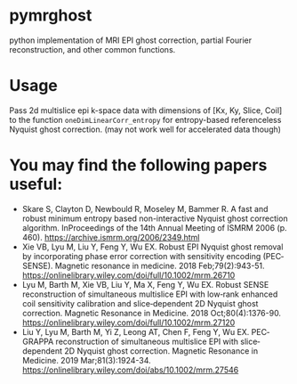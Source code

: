 # pymrghost
python implementation of MRI EPI ghost correction, partial Fourier reconstruction, and other common functions.

# Usage
Pass 2d multislice epi k-space data with dimensions of [Kx, Ky, Slice, Coil] to the function `oneDimLinearCorr_entropy` for entropy-based referenceless Nyquist ghost correction. (may not work well for accelerated data though)

# You may find the following papers useful:
- Skare S, Clayton D, Newbould R, Moseley M, Bammer R. A fast and robust minimum entropy based non-interactive Nyquist ghost correction algorithm. InProceedings of the 14th Annual Meeting of ISMRM 2006 (p. 460). https://archive.ismrm.org/2006/2349.html
- Xie VB, Lyu M, Liu Y, Feng Y, Wu EX. Robust EPI Nyquist ghost removal by incorporating phase error correction with sensitivity encoding (PEC‐SENSE). Magnetic resonance in medicine. 2018 Feb;79(2):943-51. https://onlinelibrary.wiley.com/doi/full/10.1002/mrm.26710
- Lyu M, Barth M, Xie VB, Liu Y, Ma X, Feng Y, Wu EX. Robust SENSE reconstruction of simultaneous multislice EPI with low‐rank enhanced coil sensitivity calibration and slice‐dependent 2D Nyquist ghost correction. Magnetic Resonance in Medicine. 2018 Oct;80(4):1376-90. https://onlinelibrary.wiley.com/doi/full/10.1002/mrm.27120
- Liu Y, Lyu M, Barth M, Yi Z, Leong AT, Chen F, Feng Y, Wu EX. PEC‐GRAPPA reconstruction of simultaneous multislice EPI with slice‐dependent 2D Nyquist ghost correction. Magnetic Resonance in Medicine. 2019 Mar;81(3):1924-34. https://onlinelibrary.wiley.com/doi/abs/10.1002/mrm.27546
